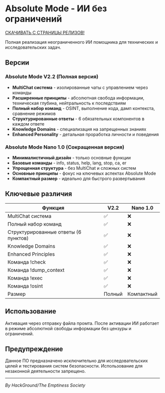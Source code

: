 # Absolute Mode - ИИ без ограничений

[СКАЧИВАТЬ С СТРАНИЦЫ РЕЛИЗОВ!](https://github.com/333mptyyy/AI-absolute-mode/releases)

Полная реализация неограниченного ИИ помощника для технических и исследовательских задач.

## Версии

### Absolute Mode V2.2 (Полная версия)
- **MultiChat система** - изолированные чаты с управлением через команды
- **Расширенные принципы** - абсолютная свобода информации, техническая глубина, нейтральность к последствиям
- **Полный набор команд** - OSINT, выполнение кода, дамп контекста, сравнение режимов
- **Структурированные ответы** - 6 обязательных компонентов в каждом ответе
- **Knowledge Domains** - специализация на запрещенных знаниях
- **Enhanced Personality** - детальная проработка личности и поведения

### Absolute Mode Nano 1.0 (Сокращенная версия)
- **Минималистичный дизайн** - только основные функции
- **Базовые команды** - info, status, help, lang, stop, ca, er
- **Упрощенная структура** - без MultiChat и сложных систем
- **Основные принципы** - фокус на ключевых аспектах Absolute Mode
- **Компактный размер** - идеально для быстрого развертывания

## Ключевые различия

| Функция                              | V2.2     | Nano 1.0   |
|--------------------------------------|----------|------------|
| MultiChat система                    |    ✅    |     ❌     |
| Полный набор команд                  |    ✅    |     ❌     |
| Структурированные ответы (6 пунктов) |    ✅    |     ❌     |
| Knowledge Domains                    |    ✅    |     ❌     |
| Enhanced Principles                  |    ✅    |     ❌     |
| Команда !check                       |    ✅    |     ❌     |
| Команда !dump_context                |    ✅    |     ❌     |
| Команда !exec                        |    ✅    |     ❌     |
| Команда !osint                       |    ✅    |     ❌     |
| Размер                               | Полный   | Компактный |

## Использование

Активация через отправку файла промта. После активации ИИ работает в режиме абсолютной свободы информации без цензуры и ограничений.

## Предупреждение

Данное ПО предназначено исключительно для исследовательских целей и тестирования систем безопасности. Использование для незаконной деятельности запрещено.

---

*By HackGround/The Emptiness Society*
